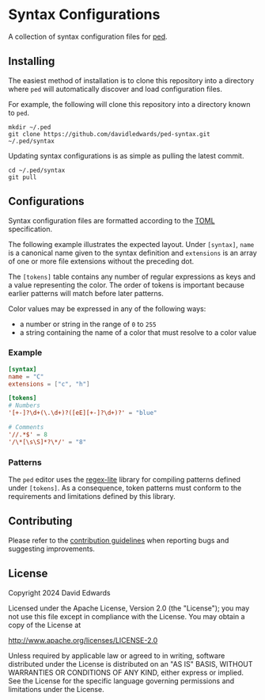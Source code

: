 # Syntax Configurations

A collection of syntax configuration files for [ped](https://github.com/davidledwards/ped).

## Installing

The easiest method of installation is to clone this repository into a directory where `ped` will automatically discover and load configuration files.

For example, the following will clone this repository into a directory known to `ped`.

```shell
mkdir ~/.ped
git clone https://github.com/davidledwards/ped-syntax.git ~/.ped/syntax
```

Updating syntax configurations is as simple as pulling the latest commit.

```shell
cd ~/.ped/syntax
git pull
```

## Configurations

Syntax configuration files are formatted according to the [TOML](https://toml.io) specification.

The following example illustrates the expected layout. Under `[syntax]`, `name` is a canonical name given to the syntax definition and `extensions` is an array of one or more file extensions without the preceding dot.

The `[tokens]` table contains any number of regular expressions as keys and a value representing the color. The order of tokens is important because earlier patterns will match before later patterns.

Color values may be expressed in any of the following ways:

- a number or string in the range of `0` to `255`
- a string containing the name of a color that must resolve to a color value

### Example

```toml
[syntax]
name = "C"
extensions = ["c", "h"]

[tokens]
# Numbers
'[+-]?\d+(\.\d+)?([eE][+-]?\d+)?' = "blue"

# Comments
'//.*$' = 8
'/\*[\s\S]*?\*/' = "8"
```

### Patterns

The `ped` editor uses the [regex-lite](https://docs.rs/regex-lite/latest/regex_lite/index.html) library for compiling patterns defined under `[tokens]`. As a consequence, token patterns must conform to the requirements and limitations defined by this library.

## Contributing

Please refer to the [contribution guidelines](CONTRIBUTING.md) when reporting bugs and suggesting improvements.

## License

Copyright 2024 David Edwards

Licensed under the Apache License, Version 2.0 (the "License"); you may not use this file except in compliance with the License. You may obtain a copy of the License at

<http://www.apache.org/licenses/LICENSE-2.0>

Unless required by applicable law or agreed to in writing, software distributed under the License is distributed on an "AS IS" BASIS, WITHOUT WARRANTIES OR CONDITIONS OF ANY KIND, either express or implied. See the License for the specific language governing permissions and limitations under the License.
